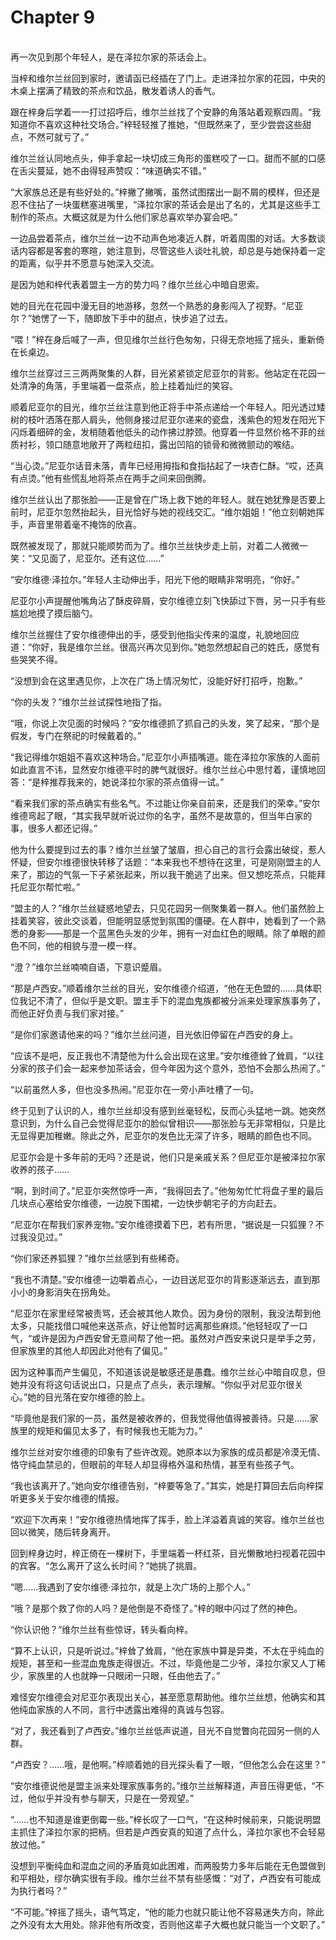 # Chapter 9

<br>
再一次见到那个年轻人，是在泽拉尔家的茶话会上。

当梓和维尔兰丝回到家时，邀请函已经插在了门上。走进泽拉尔家的花园，中央的木桌上摆满了精致的茶点和饮品，散发着诱人的香气。

跟在梓身后学着一一打过招呼后，维尔兰丝找了个安静的角落站着观察四周。“我知道你不喜欢这种社交场合。”梓轻轻推了推她，“但既然来了，至少尝尝这些甜点，不然可就亏了。”

维尔兰丝认同地点头，伸手拿起一块切成三角形的蛋糕咬了一口。甜而不腻的口感在舌尖蔓延，她不由得轻声赞叹：“味道确实不错。”

“大家族总还是有些好处的。”梓撇了撇嘴，虽然试图摆出一副不屑的模样，但还是忍不住拈了一块蛋糕塞进嘴里，“泽拉尔家的茶话会是出了名的，尤其是这些手工制作的茶点。大概这就是为什么他们家总喜欢举办宴会吧。”

一边品尝着茶点，维尔兰丝一边不动声色地凑近人群，听着周围的对话。大多数谈话内容都是客套的寒暄，她注意到，尽管这些人谈吐礼貌，却总是与她保持着一定的距离，似乎并不愿意与她深入交流。

是因为她和梓代表着盟主一方的势力吗？维尔兰丝心中暗自思索。

她的目光在花园中漫无目的地游移，忽然一个熟悉的身影闯入了视野。“尼亚尔？”她愣了一下，随即放下手中的甜点，快步追了过去。

“喂！”梓在身后喊了一声，但见维尔兰丝行色匆匆，只得无奈地摇了摇头，重新倚在长桌边。

维尔兰丝穿过三三两两聚集的人群，目光紧紧锁定尼亚尔的背影。他站定在花园一处清净的角落，手里端着一盘茶点，脸上挂着灿烂的笑容。

顺着尼亚尔的目光，维尔兰丝注意到他正将手中茶点递给一个年轻人。阳光透过矮树的枝叶洒落在那人肩头，他侧身接过尼亚尔递来的瓷盘，浅紫色的短发在阳光下闪烁着细碎的金，发梢随着他低头的动作拂过脖颈。他穿着一件显然价格不菲的丝质衬衫，领口随意地敞开了两粒纽扣，露出凹陷的锁骨和微微颤动的喉结。

“当心烫。”尼亚尔话音未落，青年已经用拇指和食指拈起了一块杏仁酥。“哎，还真有点烫。”他有些慌乱地将茶点在两手之间来回倒腾。

维尔兰丝认出了那张脸——正是曾在广场上救下她的年轻人。就在她犹豫是否要上前时，尼亚尔忽然抬起头，目光恰好与她的视线交汇。“维尔姐姐！”他立刻朝她挥手，声音里带着毫不掩饰的欣喜。

既然被发现了，那就只能顺势而为了。维尔兰丝快步走上前，对着二人微微一笑：“又见面了，尼亚尔。还有这位……”

“安尔维德·泽拉尔。”年轻人主动伸出手，阳光下他的眼睛非常明亮，“你好。”

尼亚尔小声提醒他嘴角沾了酥皮碎屑，安尔维德立刻飞快舔过下唇，另一只手有些尴尬地摸了摸后脑勺。

维尔兰丝握住了安尔维德伸出的手，感受到他指尖传来的温度，礼貌地回应道：“你好，我是维尔兰丝。很高兴再次见到你。”她忽然想起自己的姓氏，感觉有些哭笑不得。

“没想到会在这里遇见你，上次在广场上情况匆忙，没能好好打招呼，抱歉。”

“你的头发？”维尔兰丝试探性地指了指。

“哦，你说上次见面的时候吗？”安尔维德抓了抓自己的头发，笑了起来，“那个是假发，专门在祭祀的时候戴着的。”

“我记得维尔姐姐不喜欢这种场合。”尼亚尔小声插嘴道。能在泽拉尔家族的人面前如此直言不讳，显然安尔维德平时的脾气就很好。维尔兰丝心中思忖着，谨慎地回答：“是梓推荐我来的，她说泽拉尔家的茶点值得一试。”

“看来我们家的茶点确实有些名气。不过能让你亲自前来，还是我们的荣幸。”安尔维德弯起了眼，“其实我早就听说过你的名字，虽然不是故意的，但当年白家的事，很多人都还记得。”

他为什么要提到过去的事？维尔兰丝皱了皱眉，担心自己的言行会露出破绽，惹人怀疑，但安尔维德很快转移了话题：“本来我也不想待在这里，可是刚刚盟主的人来了，那边的气氛一下子紧张起来，所以我干脆逃了出来。但又想吃茶点，只能拜托尼亚尔帮忙啦。”

“盟主的人？”维尔兰丝疑惑地望去，只见花园另一侧聚集着一群人。他们虽然脸上挂着笑容，彼此交谈着，但能明显感觉到氛围的僵硬。在人群中，她看到了一个熟悉的身影——那是一个蓝黑色头发的少年，拥有一对血红色的眼睛。除了单眼的颜色不同，他的相貌与澄一模一样。

“澄？”维尔兰丝喃喃自语，下意识蹙眉。

“那是卢西安。”顺着维尔兰丝的目光，安尔维德介绍道，“他在无色盟的……具体职位我记不清了，但似乎是文职。盟主手下的混血鬼族都被分派来处理家族事务了，而他正好负责与我们家对接。”

“是你们家邀请他来的吗？”维尔兰丝问道，目光依旧停留在卢西安的身上。

“应该不是吧，反正我也不清楚他为什么会出现在这里。”安尔维德耸了耸肩，“以往分家的孩子们会一起来参加茶话会，但今年因为这个意外，恐怕不会那么热闹了。”

“以前虽然人多，但也没多热闹。”尼亚尔在一旁小声吐槽了一句。

终于见到了认识的人，维尔兰丝却没有感到丝毫轻松，反而心头猛地一跳。她突然意识到，为什么自己会觉得尼亚尔的脸似曾相识——那张脸与无非常相似，只是比无显得更加稚嫩。除此之外，尼亚尔的发色比无深了许多，眼睛的颜色也不同。

尼亚尔会是十多年前的无吗？还是说，他们只是亲戚关系？但尼亚尔是被泽拉尔家收养的孩子……

“啊，到时间了。”尼亚尔突然惊呼一声，“我得回去了。”他匆匆忙忙将盘子里的最后几块点心塞给安尔维德，一边脱下围裙，一边快步朝宅子的方向赶去。

“尼亚尔在帮我们家养宠物。”安尔维德摸着下巴，若有所思，“据说是一只狐狸？不过我没见过。”

“你们家还养狐狸？”维尔兰丝感到有些稀奇。

“我也不清楚。”安尔维德一边嚼着点心，一边目送尼亚尔的背影逐渐远去，直到那小小的身影消失在拐角处。

“尼亚尔在家里经常被责骂，还会被其他人欺负。因为身份的限制，我没法帮到他太多，只能找借口喊他来送茶点，好让他暂时远离那些麻烦。”他轻轻叹了一口气，“或许是因为卢西安曾无意间帮了他一把。虽然对卢西安来说只是举手之劳，但家族里的其他人却因此对他有了偏见。”

因为这种事而产生偏见，不知道该说是敏感还是愚蠢。维尔兰丝心中暗自叹息，但她并没有将这句话说出口，只是点了点头，表示理解。“你似乎对尼亚尔很关心。”她的目光落在安尔维德的脸上。

“毕竟他是我们家的一员，虽然是被收养的，但我觉得他值得被善待。只是……家族里的规矩和偏见太多了，有时候我也无能为力。”

维尔兰丝对安尔维德的印象有了些许改观。她原本以为家族的成员都是冷漠无情、恪守纯血禁忌的，但眼前的年轻人却显得格外温和热情，甚至有些孩子气。

“我也该离开了。”她向安尔维德告别，“梓要等急了。”其实，她是打算回去后向梓探听更多关于安尔维德的情报。

“欢迎下次再来！”安尔维德热情地挥了挥手，脸上洋溢着真诚的笑容。维尔兰丝也回以微笑，随后转身离开。

回到梓身边时，梓正倚在一棵树下，手里端着一杯红茶，目光懒散地扫视着花园中的宾客。“怎么离开了这么长时间？”她挑了挑眉。

“嗯……我遇到了安尔维德·泽拉尔，就是上次广场的上那个人。”

“哦？是那个救了你的人吗？是他倒是不奇怪了。”梓的眼中闪过了然的神色。

“你认识他？”维尔兰丝有些惊讶，转头看向梓。

“算不上认识，只是听说过。”梓耸了耸肩，“他在家族中算是异类，不太在乎纯血的规矩，甚至和一些混血鬼族走得很近。不过，毕竟他是二少爷，泽拉尔家又人丁稀少，家族里的人也就睁一只眼闭一只眼，任由他去了。”

难怪安尔维德会对尼亚尔表现出关心，甚至愿意帮助他。维尔兰丝想，他确实和其他纯血家族的人不同，言行中透露出难得的真诚与包容。

“对了，我还看到了卢西安。”维尔兰丝低声说道，目光不自觉瞥向花园另一侧的人群。

“卢西安？……哦，是他啊。”梓顺着她的目光探头看了一眼，“但他怎么会在这里？”

“安尔维德说他是盟主派来处理家族事务的。”维尔兰丝解释道，声音压得更低，“不过，他似乎并没有参与聊天，只是在一旁观望。”

“……也不知道是谁更倒霉一些。”梓长叹了一口气，“在这种时候前来，只能说明盟主抓住了泽拉尔家的把柄。但若是卢西安真的知道了点什么，泽拉尔家也不会轻易放过他。”

没想到平衡纯血和混血之间的矛盾竟如此困难，而两股势力多年后能在无色盟做到和平相处，缪尔确实很有手段。维尔兰丝不禁有些感慨：“对了，卢西安有可能成为执行者吗？”

“不可能。”梓摇了摇头，语气笃定，“他的能力也就只能让他不容易迷失方向，除此之外没有太大用处。除非他有所改变，否则他这辈子大概也就只能当一个文职了。”
